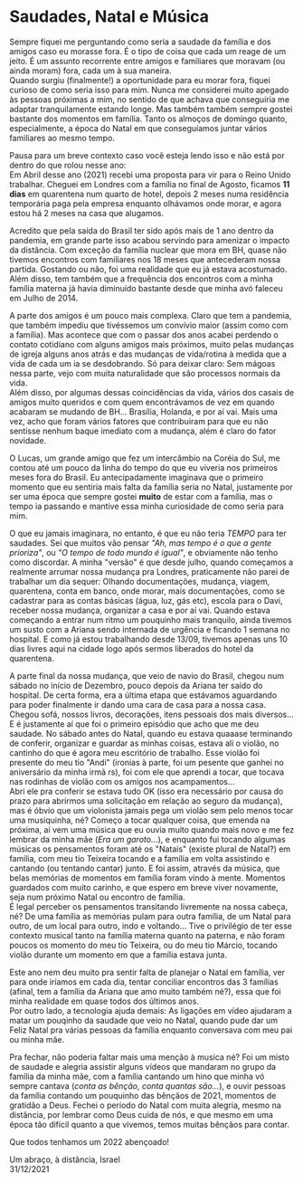 # Saudades, Natal e Música

Sempre fiquei me perguntando como seria a saudade da família e dos amigos caso eu morasse fora. É o tipo de coisa que cada um reage de um jeito. É um assunto recorrente entre amigos e familiares que moravam (ou ainda moram) fora, cada um à sua maneira.  
Quando surgiu (finalmente!) a oportunidade para eu morar fora, fiquei curioso de como seria isso para mim. Nunca me considerei muito apegado às pessoas próximas a mim, no sentido de que achava que conseguiria me adaptar tranquilamente estando longe. Mas também também sempre gostei bastante dos momentos em família. Tanto os almoços de domingo quanto, especialmente, a época do Natal em que conseguíamos juntar vários familiares ao mesmo tempo.

Pausa para um breve contexto caso você esteja lendo isso e não está por dentro do que rolou nesse ano:  
Em Abril desse ano (2021) recebi uma proposta para vir para o Reino Unido trabalhar. Cheguei em Londres com a família no final de Agosto, ficamos **11 dias** em quarentena num quarto de hotel, depois 2 meses numa residência temporária paga pela empresa enquanto olhávamos onde morar, e agora estou há 2 meses na casa que alugamos.

Acredito que pela saída do Brasil ter sido após mais de 1 ano dentro da pandemia, em grande parte isso acabou servindo para amenizar o impacto da distância. Com exceção da família nuclear que mora em BH, quase não tivemos encontros com familiares nos 18 meses que antecederam nossa partida. Gostando ou não, foi uma realidade que eu já estava acostumado. Além disso, tem também que a frequência dos encontros com a minha família materna já havia diminuído bastante desde que minha avó faleceu em Julho de 2014.

A parte dos amigos é um pouco mais complexa. Claro que tem a pandemia, que também impediu que tivéssemos um convívio maior (assim como com a família). Mas acontece que com o passar dos anos acabei perdendo o contato cotidiano com alguns amigos mais próximos, muito pelas mudanças de igreja alguns anos atrás e das mudanças de vida/rotina à medida que a vida de cada um ia se desdobrando. Só para deixar claro: Sem mágoas nessa parte, vejo com muita naturalidade que são processos normais da vida.  
Além disso, por algumas dessas coincidências da vida, vários dos casais de amigos muito queridos e com quem encontrávamos de vez em quando acabaram se mudando de BH... Brasília, Holanda, e por aí vai. Mais uma vez, acho que foram vários fatores que contribuiram para que eu não sentisse nenhum baque imediato com a mudança, além é claro do fator novidade.

O Lucas, um grande amigo que fez um intercâmbio na Coréia do Sul, me contou até um pouco da linha do tempo do que eu viveria nos primeiros meses fora do Brasil. Eu antecipadamente imaginava que o primeiro momento que eu sentiria mais falta da família seria no Natal, justamente por ser uma época que sempre gostei **muito** de estar com a família, mas o tempo ia passando e mantive essa minha curiosidade de como seria para mim. 

O que eu jamais imaginara, no entanto, é que eu não teria *TEMPO* para ter saudades. Sei que muitos vão pensar *"Ah, mas tempo é o que a gente prioriza"*, ou *"O tempo de todo mundo é igual"*, e obviamente não tenho como discordar. A minha "versão" é que desde julho, quando começamos a realmente arrumar nossa mudança pra Londres, praticamente não parei de trabalhar um dia sequer: Olhando documentações, mudança, viagem, quarentena, conta em banco, onde morar, mais documentações, como se cadastrar para as contas básicas (água, luz, gás etc), escola para o Davi, receber nossa mudança, organizar a casa e por aí vai. Quando estava começando a entrar num ritmo um pouquinho mais tranquilo, ainda tivemos um susto com a Ariana sendo internada de urgência e ficando 1 semana no hospital. E como já estou trabalhando desde 13/09, tivemos apenas uns 10 dias livres aqui na cidade logo após sermos liberados do hotel da quarentena.

A parte final da nossa mudança, que veio de navio do Brasil, chegou num sábado no início de Dezembro, pouco depois da Ariana ter saído do hospital. De certa forma, era a última etapa que estávamos aguardando para poder finalmente ir dando uma cara de casa para a nossa casa. Chegou sofá, nossos livros, decorações, itens pessoais dos mais diversos... E é justamente aí que foi o primeiro episódio que acho que me deu saudade. No sábado antes do Natal, quando eu estava quaaase terminando de conferir, organizar e guardar as minhas coisas, estava ali o violão, no cantinho do que é agora meu escritório de trabalho. Esse violão foi presente do meu tio "Andi" (ironias à parte, foi um pesente que ganhei no aniversário da minha irmã rs), foi com ele que aprendi a tocar, que tocava nas rodinhas de violão com os amigos nos acampamentos...  
Abri ele pra conferir se estava tudo OK (isso era necessário por causa do prazo para abrirmos uma solicitação em relação ao seguro da mudança), mas é óbvio que um violonista jamais pega um violão sem pelo menos tocar uma musiquinha, né? Começo a tocar qualquer coisa, que emenda na próxima, aí vem uma música que eu ouvia muito quando mais novo e me fez lembrar da minha mãe (*Era um garoto...*), e enquanto fui tocando algumas músicas os pensamentos foram até os "Natais" (existe plural de Natal?) em família, com meu tio Teixeira tocando e a família em volta assistindo e cantando (ou tentando cantar) junto. E foi assim, através da música, que belas memórias de momentos em família foram vindo à mente. Momentos guardados com muito carinho, e que espero em breve viver novamente, seja num próximo Natal ou encontro de família.  
É legal perceber os pensamentos transitando livremente na nossa cabeça, né? De uma família as memórias pulam para outra família, de um Natal para outro, de um local para outro, indo e voltando... Tive o privilégio de ter esse contexto musical tanto na família materna quanto na paterna, e não foram poucos os momento do meu tio Teixeira, ou do meu tio Márcio, tocando violão durante um momento em que a família estava junta.

Este ano nem deu muito pra sentir falta de planejar o Natal em família, ver para onde iríamos em cada dia, tentar conciliar encontros das 3 famílias (afinal, tem a família da Ariana que amo muito também né?), essa que foi minha realidade em quase todos dos últimos anos.  
Por outro lado, a tecnologia ajuda demais: As ligações em vídeo ajudaram a matar um pouqinho da saudade que veio no Natal, quando pude dar um Feliz Natal pra várias pessoas da família enquanto conversava com meu pai ou minha mãe.

Pra fechar, não poderia faltar mais uma menção à musica né? Foi um misto de saudade e alegria assistir alguns vídeos que mandaram no grupo da família da minha mãe, com a família cantando um hino que minha vó sempre cantava (*conta as bênção, conta quantas são...*), e ouvir pessoas da família contando um pouquinho das bênçãos de 2021, momentos de gratidão a Deus. Fechei o período do Natal com muita alegria, mesmo na distância, por lembrar como Deus cuida de nós, e que mesmo em uma época tão difícil quanto a que vivemos, temos muitas bênçãos para contar.

Que todos tenhamos um 2022 abençoado!

Um abraço, à distância, Israel  
31/12/2021	